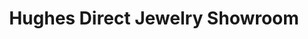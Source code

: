 ---
title: "Hughes Direct Jewelry Showroom"
url: /honea-path/hughes-direct-jewelry-showroom/
shop: Schmuck
---